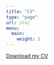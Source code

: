 ```yaml
---
title: "CV"
type: "page"
url: /cv/
menu: 
  main:
    weight: 2
---
```

[Download my CV](https://www.dropbox.com/scl/fi/twcpj2iompgmppr05od7r/CV_Dec.pdf?rlkey=03d7nkw3rm25q2fj29nd6kwxn&st=s349esax&dl=0)

